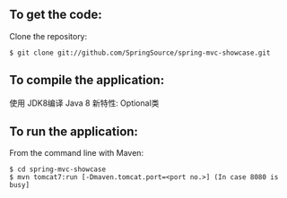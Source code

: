 To get the code:
-------------------
Clone the repository:

    $ git clone git://github.com/SpringSource/spring-mvc-showcase.git

To compile the application:
-------------------	
使用 JDK8编译 
Java 8 新特性: Optional类

To run the application:
-------------------	
From the command line with Maven:

    $ cd spring-mvc-showcase
    $ mvn tomcat7:run [-Dmaven.tomcat.port=<port no.>] (In case 8080 is busy] 
